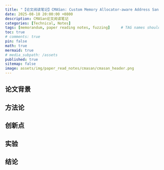 ```yaml
---
title: "【论文阅读笔记】CMASan: Custom Memory Allocator-aware Address Sanitizer"
date: 2025-08-18 20:00:00 +0800
description: CMASan论文阅读笔记
categories: [Technical, Notes]
tags: [memorandum, paper reading notes, fuzzing]     # TAG names should always be lowercase
toc: true
# comments: true
pin: false
math: true
mermaid: true
# media_subpath: /assets
published: true
sitemap: false
image: assets/img/paper_read_notes/cmasan/cmasan_header.png
---
```


## 论文背景

## 方法论

## 创新点

## 实验

## 结论

